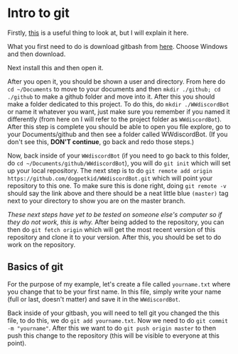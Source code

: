 # Intro to git

Firstly, [this](http://rogerdudler.github.io/git-guide/) is a useful thing to look at, but I will explain it here. 

What you first need to do is download gitbash from [here](https://git-scm.com/downloads). Choose Windows and then download.

Next install this and then open it.

After you open it, you should be shown a user and directory. From here do `cd ~/Documents` to move to your documents and then `mkdir ./github; cd ./github` to make a github folder and move into it. After this you should make a folder dedicated to this project. To do this, do `mkdir ./WWdiscordBot` or name it whatever you want, just make sure you remember if you named it differently (from here on I will refer to the project folder as `WWdiscordBot`).
After this step is complete you should be able to open you file explore, go to your Documents/github and then see a folder called WWdiscordBot. (If you don't see this, **DON'T continue**, go back and redo those steps.)

Now, back inside of your `WWdiscordBot` (if you need to go back to this folder, do `cd ~/Documents/github/WWdiscordBot`), you will do `git init` which will set up your local repository. The next step is to do `git remote add origin https://github.com/dogpetkid/WWdiscordBot.git` which will point your repository to this one. To make sure this is done right, doing `git remote -v` should say the link above and there should be a neat little blue `(master)` tag next to your directory to show you are on the master branch.

*These next steps have yet to be tested on someone else's computer so if they do not work, this is why.* After being added to the repository, you can then do `git fetch origin` which will get the most recent version of this repository and clone it to your version. After this, you should be set to do work on the repository.

## Basics of git

For the purpose of my example, let's create a file called `yourname.txt` where you change that to be your first name. In this file, simply write your name (full or last, doesn't matter) and save it in the `WWdiscordBot`.

Back inside of your gitbash, you will need to tell git you changed the this file, to do this, we do `git add yourname.txt`. Now we need to do `git commit -m "yourname"`. After this we want to do `git push origin master` to then push this change to the repository (this will be visible to everyone at this point).
